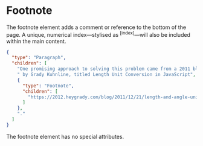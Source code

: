 # Footnote

The footnote element adds a comment or reference to the bottom of the page. A
unique, numerical index—stylised as <sup>[index]</sup>—will also be included
within the main content.

```json
{
  "type": "Paragraph",
  "children": [
    "One promising approach to solving this problem came from a 2011 blog post",
    " by Grady Kuhnline, titled Length Unit Conversion in JavaScript",
    {
      "type": "Footnote",
      "children": [
        "https://2012.heygrady.com/blog/2011/12/21/length-and-angle-unit-conversion-in-javascript/"
      ]
    },
    "."
  ]
}
```

The footnote element has no special attributes.